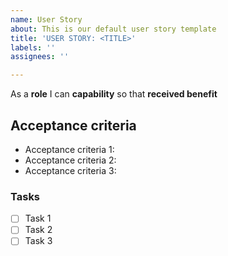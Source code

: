 ```yaml
---
name: User Story
about: This is our default user story template
title: 'USER STORY: <TITLE>'
labels: ''
assignees: ''

---
```


As a **role** I can **capability** so that **received benefit**

## Acceptance criteria
- Acceptance criteria 1:
- Acceptance criteria 2:
- Acceptance criteria 3:

### Tasks
- [ ] Task 1
- [ ] Task 2
- [ ] Task 3

